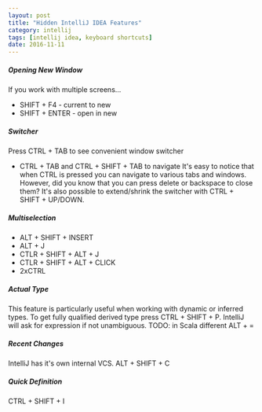 ```yaml
---
layout: post
title: "Hidden IntelliJ IDEA Features"
category: intellij
tags: [intellij idea, keyboard shortcuts]
date: 2016-11-11
---
```


<!--more-->

##### Opening New Window

If you work with multiple screens...
* SHIFT + F4 - current to new
* SHIFT + ENTER - open in new

##### Switcher
Press CTRL + TAB to see convenient window switcher
* CTRL + TAB and CTRL + SHIFT + TAB to navigate
It's easy to notice that when CTRL is pressed you can navigate to various
tabs and windows.
However, did you know that you can press delete or backspace to close them?
It's also possible to extend/shrink the switcher with CTRL + SHIFT + UP/DOWN.


##### Multiselection
* ALT + SHIFT + INSERT
* ALT + J
* CTLR + SHIFT + ALT + J
* CTLR + SHIFT + ALT + CLICK
* 2xCTRL


##### Actual Type

This feature is particularly useful when working with dynamic or inferred types.
To get fully qualified derived type press CTRL + SHIFT + P.
IntelliJ will ask for expression if not unambiguous.
TODO: in Scala different
ALT + =

##### Recent Changes

IntelliJ has it's own internal VCS.
ALT + SHIFT + C

##### Quick Definition
CTRL + SHIFT + I

